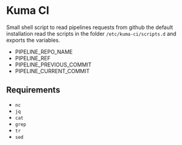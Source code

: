 Kuma CI
=======


Small shell script to read pipelines requests from github
the default installation read the scripts in the folder
`/etc/kuma-ci/scripts.d` and exports the variables.

- PIPELINE_REPO_NAME 
- PIPELINE_REF
- PIPELINE_PREVIOUS_COMMIT
- PIPELINE_CURRENT_COMMIT

Requirements
------------

- `nc`
- `jq`
- `cat`
- `grep`
- `tr`
- `sed`